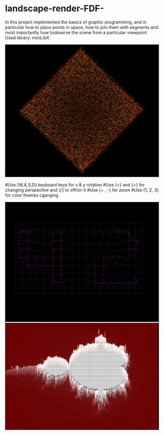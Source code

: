 # landscape-render-FDF-

In this project implemented the basics of graphic programming, and in particular how to place points in space, how to join them with segments and most importantly how toobserve the scene from a particular viewpoint. 
Used library: miniLibX.

 ![alt test](images_src/100.png)

#Use {W,A,S,D} keyboard keys for x & y rotation
#Use {<} and {>} for changing perspective and {/} to off/on it
#Use {+ , -} for zoom
#Use {1, 2, 3} for color themes cganging

![alt test](images_src/42.png)
![alt test](images_src/fractal.png)
